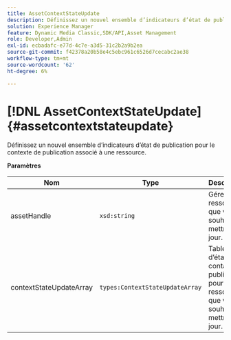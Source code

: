 ```yaml
---
title: AssetContextStateUpdate
description: Définissez un nouvel ensemble d’indicateurs d’état de publication pour le contexte de publication associé à une ressource.
solution: Experience Manager
feature: Dynamic Media Classic,SDK/API,Asset Management
role: Developer,Admin
exl-id: ecbadafc-e77d-4c7e-a3d5-31c2b2a9b2ea
source-git-commit: f42378a20b58e4c5ebc961c6526d7cecabc2ae38
workflow-type: tm+mt
source-wordcount: '62'
ht-degree: 6%

---
```


# [!DNL AssetContextStateUpdate]{#assetcontextstateupdate}

Définissez un nouvel ensemble d’indicateurs d’état de publication pour le contexte de publication associé à une ressource.

**Paramètres**

| Nom | Type | Description |
|---|---|---|
| assetHandle | `xsd:string` | Gérez la ressource que vous souhaitez mettre à jour. |
| contextStateUpdateArray | `types:ContextStateUpdateArray` | Tableau d’états de contact de publication pour la ressource que vous souhaitez mettre à jour. |

